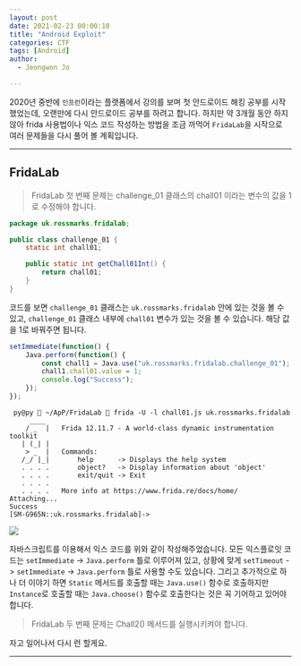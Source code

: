 ```yaml
---
layout: post
date: 2021-02-23 00:00:10
title: "Android Exploit"
categories: CTF
tags: [Android]
author:
  - Jeongwon Jo

---
```

2020년 중반에 `인프런`이라는 플랫폼에서 강의를 보며 첫 안드로이드 해킹 공부를 시작 했었는데, 오랜만에 다시 안드로이드 공부를 하려고 합니다. 하지만 약 3개월 동안 하지 않아 frida 사용법이나 익스 코드 작성하는 방법을 조금 까먹어 `FridaLab`을 시작으로 여러 문제들을 다시 풀어 볼 계획입니다.

---
## <span style="color:#21C587"></span> FridaLab

> FridaLab 첫 번째 문제는 challenge_01 클래스의 chall01 이라는 변수의 값을 1로 수정해야 합니다.<br>

```java
package uk.rossmarks.fridalab;

public class challenge_01 {
    static int chall01;

    public static int getChall01Int() {
        return chall01;
    }
}
```
코드를 보면 `challenge_01` 클래스는 `uk.rossmarks.fridalab` 안에 있는 것을 볼 수 있고, `challenge_01` 클래스 내부에 `chall01` 변수가 있는 것을 볼 수 있습니다. 해당 값을 1로 바꿔주면 됩니다.

```javascript
setImmediate(function() {
	Java.perform(function() {
		const chall1 = Java.use("uk.rossmarks.fridalab.challenge_01");
		chall1.chall01.value = 1;
		console.log("Success");
	});
});
```
```
 py@py  ~/ApP/FridaLab  frida -U -l chall01.js uk.rossmarks.fridalab
     ____
    / _  |   Frida 12.11.7 - A world-class dynamic instrumentation toolkit
   | (_| |
    > _  |   Commands:
   /_/ |_|       help      -> Displays the help system
   . . . .       object?   -> Display information about 'object'
   . . . .       exit/quit -> Exit
   . . . .
   . . . .   More info at https://www.frida.re/docs/home/
Attaching...
Success
[SM-G965N::uk.rossmarks.fridalab]->
```
![](https://github.com/wjddnjs33/image/blob/main/FridaLab/%E1%84%89%E1%85%B3%E1%84%8F%E1%85%B3%E1%84%85%E1%85%B5%E1%86%AB%E1%84%89%E1%85%A3%E1%86%BA%202021-02-23%20%E1%84%8B%E1%85%A9%E1%84%8C%E1%85%A5%E1%86%AB%2012.04.52.png?raw=true)

자바스크립트를 이용해서 익스 코드를 위와 같이 작성해주었습니다. 모든 익스플로잇 코드는 `setImmediate` -> `Java.perform` 틀로 이루어져 있고, 상황에 맞게 `setTimeout` -> `setImmediate` -> `Java.perform` 틀로 사용할 수도 있습니다. 그리고 추가적으로 하나 더 이야기 하면 `Static` 메서드를 호출할 때는 `Java.use()` 함수로 호출하지만 `Instance`로 호출할 때는 `Java.choose()` 함수로 호출한다는 것은 꼭 기어하고 있어야 합니다.<br>

> FridaLab 두 번째 문제는 Chall2() 메서드를 실행시키켜야 합니다.<br>

자고 일어나서 다시 런 할게요.

---
